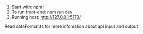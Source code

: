 1. Start with:
    npm i
2. To run front-end:
    npm run dev 
3. Running host: 
    http://127.0.0.1:5173/


Read dataFormat.ts for more infomation about api input and output